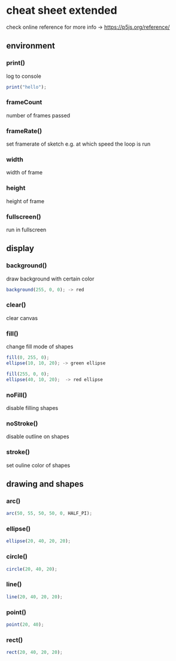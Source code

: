 # cheat sheet extended

check online reference for more info -> https://p5js.org/reference/

## environment

### print()

log to console

```js
print("hello");
```

### frameCount

number of frames passed

### frameRate()

set framerate of sketch e.g. at which speed the loop is run

### width

width of frame

### height

height of frame

### fullscreen()

run in fullscreen

## display

### background()

draw background with certain color

```js
background(255, 0, 0); -> red
```

### clear()

clear canvas

### fill()

change fill mode of shapes

```js
fill(0, 255, 0);
ellipse(10, 10, 20); -> green ellipse

fill(255, 0, 0);
ellipse(40, 10, 20);  -> red ellipse
```

### noFill()

disable filling shapes

### noStroke()

disable outline on shapes

### stroke()

set ouline color of shapes

## drawing and shapes

### arc()

```js
arc(50, 55, 50, 50, 0, HALF_PI);
```

### ellipse()

```js
ellipse(20, 40, 20, 20);
```

### circle()

```js
circle(20, 40, 20);
```

### line()

```js
line(20, 40, 20, 20);
```

### point()

```js
point(20, 40);
```

### rect()

```js
rect(20, 40, 20, 20);
```
